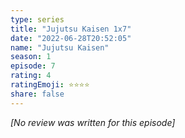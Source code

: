 ```yaml
---
type: series
title: "Jujutsu Kaisen 1x7"
date: "2022-06-28T20:52:05"
name: "Jujutsu Kaisen"
season: 1
episode: 7
rating: 4
ratingEmoji: ⭐️⭐️⭐️⭐️
share: false
---
```


_[No review was written for this episode]_

